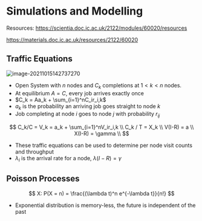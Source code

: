 # Simulations and Modelling

Resources: https://scientia.doc.ic.ac.uk/2122/modules/60020/resources

https://materials.doc.ic.ac.uk/resources/2122/60020

## Traffic Equations

![image-20211015142737270](/home/max/Sync/Imperial/Year3/SimulationsAndModelling/Notes/Notes.assets/image-20211015142737270.png)

- Open System with $n$ nodes and $C_k$ completions at $1<k<n$ nodes.
- At equilibrium $A = C$, every job arrives exactly once
- $C_k = Aa_k + \sum_{i=1}^nC_ir_i,k$
- $a_k$ is the probability an arriving job goes straight to node $k$
- Job completing at node $i$ goes to node $j$ with probability $r_{ij}$

$$
C_k/C = V_k = a_k + \sum_{i=1}^nV_ir_i,k \\
  C_k / T = X_k \\
  V(I-R) = a \\
  X(I-R) = \gamma \\
$$

- These traffic equations can be used to determine per node visit counts and throughput 
- $\lambda_i$ is the arrival rate for a node, $\lambda(I-R)=\gamma$

## Poisson Processes 

$$
X: P(X = n) = \frac{(\lambda t)^n e^{-\lambda t}}{n!}
$$

- Exponential distribution is memory-less, the future is independent of the past 
